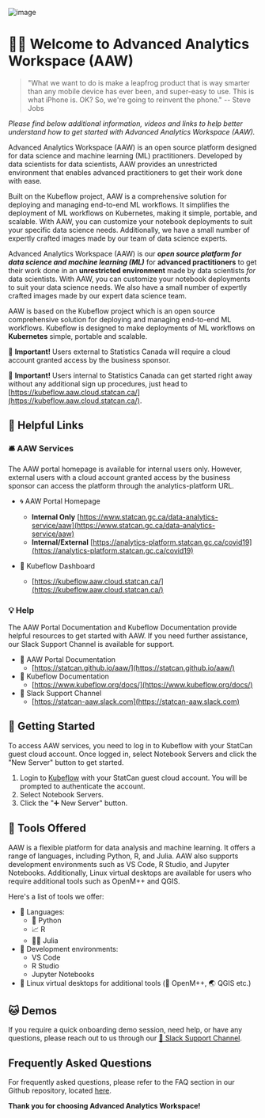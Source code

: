 ![image](https://user-images.githubusercontent.com/8212170/158243976-0ee25082-f3dc-4724-b8c3-1430c7f2a461.png)

# 🧙🔮 Welcome to Advanced Analytics Workspace (AAW)

> "What we want to do is make a leapfrog product that is way smarter than any mobile device has ever been, and super-easy to use. This is what iPhone is. OK? So, we're going to reinvent the phone."
> -- Steve Jobs

_Please find below additional information, videos and links to help better understand how to get started with Advanced Analytics Workspace (AAW)._

Advanced Analytics Workspace (AAW) is an open source platform designed for data science and machine learning (ML) practitioners. Developed by data scientists for data scientists, AAW provides an unrestricted environment that enables advanced practitioners to get their work done with ease.

Built on the Kubeflow project, AAW is a comprehensive solution for deploying and managing end-to-end ML workflows. It simplifies the deployment of ML workflows on Kubernetes, making it simple, portable, and scalable. With AAW, you can customize your notebook deployments to suit your specific data science needs. Additionally, we have a small number of expertly crafted images made by our team of data science experts.

Advanced Analytics Workspace (AAW) is our **_open source platform for data science and machine learning (ML)_** for **advanced practitioners** to get their work done in an **unrestricted environment** made by data scientists _for_ data scientists. With AAW, you can customize your notebook deployments to suit your data science needs. We also have a small number of expertly crafted images made by our expert data science team.

AAW is based on the Kubeflow project which is an open source comprehensive solution for deploying and managing end-to-end ML workflows. Kubeflow is designed to make deployments of ML workflows on **Kubernetes** simple, portable and scalable.

🔔 **Important!** Users external to Statistics Canada will require a cloud account granted access by the business sponsor.

🔔 **Important!** Users internal to Statistics Canada can get started right away without any additional sign up procedures, just head to  [https://kubeflow.aaw.cloud.statcan.ca/](https://kubeflow.aaw.cloud.statcan.ca/).

## 🔗 Helpful Links

### 🛎️ AAW Services

The AAW portal homepage is available for internal users only. However, external users with a cloud account granted access by the business sponsor can access the platform through the analytics-platform URL.

- 🌀 AAW Portal Homepage
  - **Internal Only** [https://www.statcan.gc.ca/data-analytics-service/aaw](https://www.statcan.gc.ca/data-analytics-service/aaw)
  - **Internal/External** [https://analytics-platform.statcan.gc.ca/covid19](https://analytics-platform.statcan.gc.ca/covid19)

- 🤖 Kubeflow Dashboard
  - [https://kubeflow.aaw.cloud.statcan.ca/](https://kubeflow.aaw.cloud.statcan.ca/) 

### 💡 Help

The AAW Portal Documentation and Kubeflow Documentation provide helpful resources to get started with AAW. If you need further assistance, our Slack Support Channel is available for support.

- 📗 AAW Portal Documentation
  - [https://statcan.github.io/aaw/](https://statcan.github.io/aaw/)
- 📘 Kubeflow Documentation
  - [https://www.kubeflow.org/docs/](https://www.kubeflow.org/docs/)  
- 🤝 Slack Support Channel
  - [https://statcan-aaw.slack.com](https://statcan-aaw.slack.com)

## 🧭 Getting Started

To access AAW services, you need to log in to Kubeflow with your StatCan guest cloud account. Once logged in, select Notebook Servers and click the "New Server" button to get started.

1. Login to [Kubeflow](https://kubeflow.aaw.cloud.statcan.ca/) with your StatCan guest cloud account. You will be prompted to authenticate the account.
2. Select Notebook Servers.
3. Click the "➕ New Server" button.

## 🧰 Tools Offered

AAW is a flexible platform for data analysis and machine learning. It offers a range of languages, including Python, R, and Julia. AAW also supports development environments such as VS Code, R Studio, and Jupyter Notebooks. Additionally, Linux virtual desktops are available for users who require additional tools such as OpenM++ and QGIS.

Here's a list of tools we offer:

  - 📜 Languages:
    - 🐍 Python
    - 📈 R
    - 👩‍🔬 Julia
  - 🧮 Development environments:
    - VS Code
    - R Studio
    - Jupyter Notebooks
  - 🐧 Linux virtual desktops for additional tools (🧫 OpenM++, 🌏 QGIS etc.)

## 🐱 Demos

If you require a quick onboarding demo session, need help, or have any questions, please reach out to us through our [🤝 Slack Support Channel](https://statcan-aaw.slack.com).

## Frequently Asked Questions

For frequently asked questions, please refer to the FAQ section in our Github repository, located [here](https://github.com/StatCan/aaw/blob/master/README.md).

**Thank you for choosing Advanced Analytics Workspace!**
